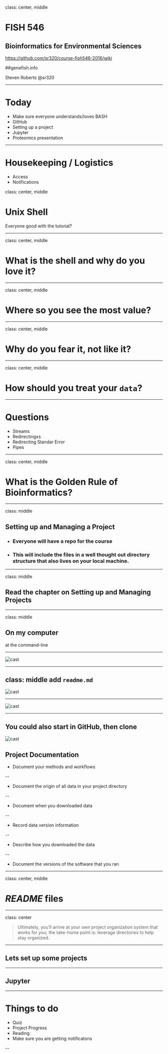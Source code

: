 class: center, middle

# FISH 546 
## Bioinformatics for Environmental Sciences

https://github.com/sr320/course-fish546-2016/wiki

##genefish.info

Steven Roberts
@sr320

---
# Today

- Make sure everyone understands/loves BASH
- GitHub
- Setting up a project
- Jupyter
- Proteomics presentation

---


# Housekeeping / Logistics

- Access
- Notifications




class: center, middle
# Unix Shell

Everyone good with the tutorial?

---
class: center, middle
# What is the shell and why do you love it?

---

class: center, middle
# Where so you see the most value?

---
class: center, middle
# Why do you fear it, not like it?


---
class: center, middle
# How should you treat your `data`?


---

# Questions

- Streams
- Redirectingxs
- Redirecting Standar Error
- Pipes




---
class: center, middle
# What is the Golden Rule of Bioinformatics?



---
class: middle


## Setting up and Managing a Project

- ### Everyone will have a repo for the course

- ### This will include the files in a well thought out directory structure that also lives on your local machine.

---

class: middle
## Read the chapter on Setting up and Managing Projects


---
class: middle
## On my computer

at the command-line

---

![cast](../img/setting-up-project.gif)

---
class: middle
add `readme.md`
---

![cast](../img/readme.gif)

---
![cast](../img/github-add.gif)

---
## You could also start in GitHub, then clone


![cast](../img/github-init.gif)




## Project Documentation

-  Document your methods and workflows

--

- Document the origin of all data in your project directory

--

- Document when you downloaded data

--

- Record data version information

--

- Describe how you downloaded the data

--

- Document the versions of the software that you ran


---

class: center, middle
 
# _README_ files
 

---
class: center 

>Ultimately, you’ll arrive at your own project organization system that works for you; the take-home point is: leverage directories to help stay organized.
 
---

## Lets set up some projects


---

## Jupyter



---

# Things to do 

- Quiz
- Project Progress
- Reading 
- Make sure you are getting notificatons

--

